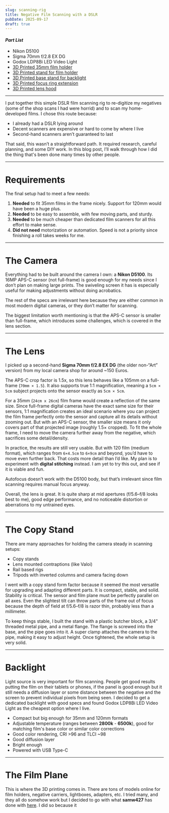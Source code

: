 ```yaml
---
slug: scanning-rig
title: Negative Film Scanning with a DSLR
pubDate: 2025-09-17
draft: true
---
```


#### *Part List*

- Nikon D5100
- Sigma 70mm f/2.8 EX DG 
- Godox LDP8Bi LED Video Light
- [3D Printed 35mm film holder](https://www.thingiverse.com/thing:4620992)
- [3D Printed stand for film holder](https://www.printables.com/model/1357811-godox-ldp8bi-negative-holder)
- [3D Printed base stand for backlight](https://www.printables.com/model/1357811-godox-ldp8bi-negative-holder)
- [3D Printed focus ring extension](https://www.printables.com/model/1360363-74mm-lens-focus-ring-extension)
- [3D Printed lens hood](https://www.printables.com/model/1419290-35mm-hood-for-negative-holder-with-74mm-diameter)


---

I put together this simple DSLR film scanning rig to re-digitize my negatives (some of the shop scans I had were horrid) and to scan my home-developed films. I chose this route because:

- I already had a DSLR lying around
- Decent scanners are expensive or hard to come by where I live
- Second-hand scanners aren’t guaranteed to last

That said, this wasn’t a straightforward path. It required research, careful planning, and some DIY work. In this blog post, I’ll walk through how I did the thing that's been done many times by other people.

---

# Requirements

The final setup had to meet a few needs:

1. **Needed** to fit 35mm films in the frame nicely. Support for 120mm would have been a huge plus.
2. **Needed** to be easy to assemble, with few moving parts, and sturdy.
3. **Needed** to be much cheaper than dedicated film scanners for all this effort to make sense.
4. **Did not need** motorization or automation. Speed is not a priority since finishing a roll takes weeks for me.

---

# The Camera

Everything had to be built around the camera I own: a **Nikon D5100**. Its 16MP APS-C sensor (not full-frame) is good enough for my needs since I don’t plan on making large prints. The swiveling screen it has is especially useful for making adjustments without doing acrobatics.

The rest of the specs are irrelevant here because they are either common in most modern digital cameras, or they don’t matter for scanning.

The biggest limitation worth mentioning is that the APS-C sensor is smaller than full-frame, which introduces some challenges, which is covered in the lens section.

---

# The Lens

I picked up a second-hand **Sigma 70mm f/2.8 EX DG** (the older non-“Art” version) from my local camera shop for around ~150 Euros.

The APS-C crop factor is 1.5x, so this lens behaves like a 105mm on a full-frame (`70mm × 1.5`). It also supports true 1:1 magnification, meaning a `5cm × 5cm` subject projects onto the sensor exactly as `5cm × 5cm`.

For a 35mm (`24cm x 26cm`) film frame would create a reflection of the same size. Since full-frame digital cameras have the exact same size for their sensors, 1:1 magnification creates an ideal scenario where you can project the film frame perfectly onto the sensor and capture all its details without zooming out. But with an APS-C sensor, the smaller size means it only covers part of that projected image (roughly 1.5× cropped). To fit the whole frame, I need to move the camera further away from the negative, which sacrifices some detail/density.

In practice, the results are still very usable. But with 120 film (medium format), which ranges from `6×4.5cm` to `6×9cm` and beyond, you’d have to move even further back. That costs more detail than I’d like. My plan is to experiment with **digital stitching** instead. I am yet to try this out, and see if it is viable and fun.

Autofocus doesn’t work with the D5100 body, but that’s irrelevant since film scanning requires manual focus anyway.

Overall, the lens is great. It is quite sharp at mid apertures (f/5.6–f/8 looks best to me), good edge performance, and no noticeable distortion or aberrations to my untrained eyes.

---

# The Copy Stand

There are many approaches for holding the camera steady in scanning setups:

- Copy stands
- Lens mounted contraptions (like Valoi)
- Rail based rigs
- Tripods with inverted columns and camera facing down

I went with a copy stand form factor because it seemed the most versatile for upgrading and adapting different parts. It is compact, stable, and solid. Stability is critical. The sensor and film plane must be perfectly parallel on all axes. Even the slightest tilt can throw parts of the frame out of focus because the depth of field at f/5.6–f/8 is razor thin, probably less than a millimeter.

To keep things stable, I built the stand with a plastic butcher block, a 3/4" threaded metal pipe, and a metal flange. The flange is screwed into the base, and the pipe goes into it. A super clamp attaches the camera to the pipe, making it easy to adjust height. Once tightened, the whole setup is very solid.

---

# Backlight

Light source is very important for film scanning. People get good results putting the film on their tablets or phones, if the panel is good enough but it still needs a diffusion layer or some distance between the negative and the screen to prevent individual pixels from being seen. I decided to get a dedicated backlight with good specs and found Godox LDP8Bi LED Video Light as the cheapest option where I live.

- Compact but big enough for 35mm and 120mm formats
- Adjustable temperature (ranges between **2800k** - **6500k**), good for matching film's base color or similar color corrections
- Good color rendering, CRI >96 and TLCI ~98
- Good diffusion layer
- Bright enough
- Powered with USB Type-C

---

# The Film Plane

This is where the 3D printing comes in. There are tons of models online for film holders, negative carriers, lightboxes, adapters, etc. I tried many, and they all do somehow work but I decided to go with what **samw427** has done with [here](https://www.thingiverse.com/thing:4620992). I did so because it
